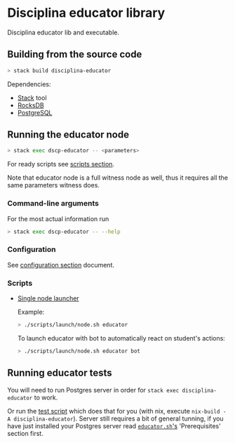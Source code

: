 # Disciplina educator library

Disciplina educator lib and executable.

## Building from the source code

```bash
> stack build disciplina-educator
```

Dependencies:

* [Stack](https://docs.haskellstack.org/en/stable/README/) tool
* [RocksDB](https://github.com/facebook/rocksdb/blob/master/INSTALL.md)
* [PostgreSQL](https://www.postgresql.org/)

## Running the educator node

```bash
> stack exec dscp-educator -- <parameters>
```

For ready scripts see [scripts section](#scripts).

Note that educator node is a full witness node as well, thus it requires all the
same parameters witness does.

### Command-line arguments

For the most actual information run

```bash
> stack exec dscp-educator -- --help
```

### Configuration

See [configuration section](/docs/config.md) document.

### Scripts
<a name="scripts"></a>

* [Single node launcher](../scripts/launch/node.sh)

  Example:
  ```bash
  > ./scripts/launch/node.sh educator
  ```
  To launch educator with bot to automatically react on student's actions:

  ```bash
  > ./scripts/launch/node.sh educator bot
  ```

## Running educator tests

You will need to run Postgres server in order for `stack exec disciplina-educator` to work.

Or run the [test script](/scripts/test/educator.sh) which does that for you
(with nix, execute `nix-build -A disciplina-educator`).
Server still requires a bit of general tunning, if you have just installed your Postgres server
read [`educator.sh`'s](/scripts/test/educator.sh) 'Prerequisites' section first.
